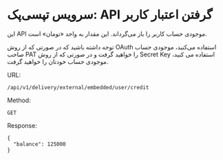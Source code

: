 # سرویس تپسی‌پک: API گرفتن اعتبار کاربر

این
API
موجودی حساب کاربر را باز می‌گرداند.
این مقدار به واحد «تومان» است.

توجه داشته باشید که در صورتی که از روش 
OAuth
استفاده می‌کنید، موجودی حساب صاحب
PAT
را خواهید گرفت و در صورتی که از روش 
Secret Key
استفاده می کنید، موجودی حساب خودتان را خواهید گرفت.


URL:

```
/api/v1/delivery/external/embedded/user/credit
```

Method:

```
GET
```

Response:

```json5
{
  "balance": 125000
}
```